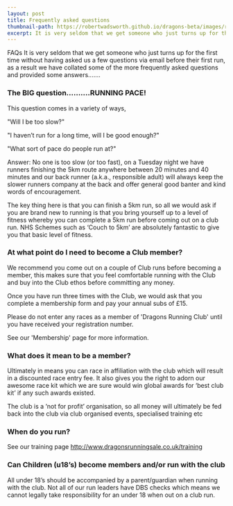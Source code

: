 ```yaml
---
layout: post
title: Frequently asked questions
thumbnail-path: https://robertwadsworth.github.io/dragons-beta/images/runnerThree.png
excerpt: It is very seldom that we get someone who just turns up for the first time without having asked us a few questions via email before their first run, as a result we have collated some of the more frequently asked questions and provided some answers.......
---
```


FAQs
It is very seldom that we get someone who just turns up for the first time without having asked us a few questions via email before their first run, as a result we have collated some of the more frequently asked questions and provided some answers.......



### The BIG question..........RUNNING PACE!

This question comes in a variety of ways, 

"Will I be too slow?"

"I haven’t run for a long time, will I be good enough?"

"What sort of pace do people run at?"

Answer: No one is too slow (or too fast), on a Tuesday night we have runners finishing the 5km route anywhere between 20 minutes and 40 minutes and our back runner (a.k.a., responsible adult) will always keep the slower runners company at the back and offer general good banter and kind words of encouragement. 

The key thing here is that you can finish a 5km run, so all we would ask if you are brand new to running is that you bring yourself up to a level of fitness whereby you can complete a 5km run before coming out on a club run. NHS Schemes such as ‘Couch to 5km’ are absolutely fantastic to give you that basic level of fitness.

### At what point do I need to become a Club member?

We recommend you come out on a couple of Club runs before becoming a member, this makes sure that you feel comfortable running with the Club and buy into the Club ethos before committing any money. 

Once you have run three times with the Club, we would ask that you complete a membership form and pay your annual subs of £15.

Please do not enter any races as a member of 'Dragons Running Club' until you have received your registration number.

See our 'Membership' page for more information.

### What does it mean to be a member?

Ultimately in means you can race in affiliation with the club which will result in a discounted race entry fee. It also gives you the right to adorn our awesome race kit which we are sure would win global awards for ‘best club kit’ if any such awards existed.

The club is a ‘not for profit’ organisation, so all money will ultimately be fed back into the club via club organised events, specialised training etc

### When do you run?

See our training page http://www.dragonsrunningsale.co.uk/training

### Can Children (u18’s) become members and/or run with the club

All under 18’s should be accompanied by a parent/guardian when running with the club. Not all of our run leaders have DBS checks which means we cannot legally take responsibility for an under 18 when out on a club run.
